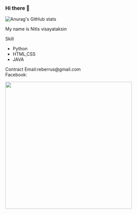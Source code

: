 ### Hi there 👋

![Anurag's GitHub stats](https://github-readme-stats.vercel.app/api?username=NervOUs11&show_icons=true&theme=radical)<br>

My name is Nitis visayataksin<br>

Skill
<ul>
<li>Python</li>
<li>HTML,CSS</li>
<li>JAVA</li>
</ul>
Contract
Email:reberrus@gmail.com<br>
Facebook:<br>

<img width="400" height="400" src=https://user-images.githubusercontent.com/84081850/138900417-b090eb65-8958-4080-9c0e-879b0affd7aa.jpg><br>
